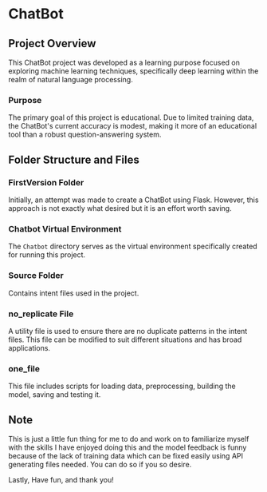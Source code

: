 # ChatBot

## Project Overview
This ChatBot project was developed as a learning purpose focused on exploring machine learning techniques, specifically deep learning within the realm of natural language processing.

### Purpose
The primary goal of this project is educational. Due to limited training data, the ChatBot's current accuracy is modest, making it more of an educational tool than a robust question-answering system.

## Folder Structure and Files

### FirstVersion Folder
Initially, an attempt was made to create a ChatBot using Flask. However, this approach is not exactly what desired but it is an effort worth saving. 

### Chatbot Virtual Environment
The `Chatbot` directory serves as the virtual environment specifically created for running this project.

### Source Folder
Contains intent files used in the project.

### no_replicate File
A utility file is used to ensure there are no duplicate patterns in the intent files. This file can be modified to suit different situations and has broad applications. 

### one_file
This file includes scripts for loading data, preprocessing, building the model, saving and testing it.

## Note
This is just a little fun thing for me to do and work on to familiarize myself with the skills I have enjoyed doing this and the model feedback is funny because of the lack of training data which can be fixed easily using API generating files needed. You can do so if you so desire. 

Lastly, 
Have fun, and thank you!